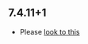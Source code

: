 ## 7.4.11+1

- Please [look to this](https://dooboolab.github.io/flutter_sound/book/CHANGELOG.html)

